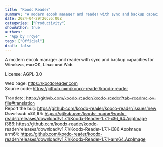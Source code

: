 ```yaml
---
title: "Koodo Reader"
summary: "A modern ebook manager and reader with sync and backup capacities for Windows, macOS, Linux and Web"
date: 2024-04-29T20:56:00Z
categories: ["Productivity"]
showAuthor: true
authors:
- "App by Troye"
tags: ["Official"]
draft: false
---
```


A modern ebook manager and reader with sync and backup capacities for Windows, macOS, Linux and Web

License: AGPL-3.0

Web page: <https://koodoreader.com>  
Source code: <https://github.com/koodo-reader/koodo-reader>

Translate: <https://github.com/koodo-reader/koodo-reader?tab=readme-ov-file#translation>  
Report the bug: <https://github.com/koodo-reader/koodo-reader/issues/new>  
Download:   x86_64: <https://github.com/koodo-reader/koodo-reader/releases/download/v1.7.1/Koodo-Reader-1.7.1-x86_64.AppImage>  
            i386: <https://github.com/koodo-reader/koodo-reader/releases/download/v1.7.1/Koodo-Reader-1.7.1-i386.AppImage>  
            arm64: <https://github.com/koodo-reader/koodo-reader/releases/download/v1.7.1/Koodo-Reader-1.7.1-arm64.AppImage>
